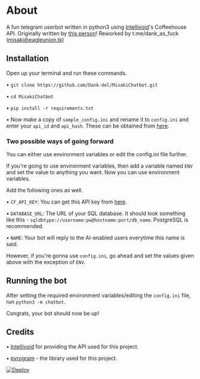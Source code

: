 # About
A fun telegram userbot written in python3 using [Intellivoid](https://github.com/intellivoid)'s Coffeehouse API.
Originally written by [this person](https://t.me/TheRealPhoenix)! Reworked by t.me/dank_as_fuck (misaki@eagleunion.tk)
## Installation
Open up your terminal and run these commands.

• ```git clone https://github.com/Dank-del/MisakiChatbot.git```

• ```cd MisakiChatbot```

• ```pip install -r requirements.txt```

• Now make a copy of ```sample_config.ini``` and rename it to ```config.ini``` and enter your ```api_id``` and ```api_hash```. These can be obtained from [here](https://my.telegram.org).

### Two possible ways of going forward
You can either use environment variables or edit the config.ini file further.

If you're going to use environment variables, then add a variable named ```ENV``` and set the value to anything you want.
Now you can use environment variables.

Add the following ones as well.

• ```CF_API_KEY```: You can get this API key from [here](https://t.me/IntellivoidDev).

• ```DATABASE_URL```: The URL of your SQL database. It should look something like this - ```sqldbtype://username:pw@hostname:port/db_name```.
PostgreSQL is recommended.

• ```NAME```: Your bot will reply to the AI-enabled users everytime this name is said.

However, if you're gonna use ```config.ini```, go ahead and set the values given above with the exception of ```ENV```.

## Running the bot
After setting the required environment variables/editing the ```config.ini``` file, run ```python3 -m chatbot```.

Congrats, your bot should now be up!

## Credits
• [Intellivoid](https://github.com/intellivoid) for providing the API used for this project.

• [pyrogram](https://github.com/pyrogram) - the library used for this project.

[![Deploy](https://www.herokucdn.com/deploy/button.svg)](https://heroku.com/deploy?template=https://github.com/mptelepro/MisakiChatbot.git) 
